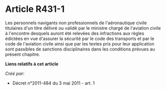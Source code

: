 # Article R431-1

Les personnels navigants non professionnels de l'aéronautique civile titulaires d'un titre délivré ou validé par le ministre
chargé de l'aviation civile à l'encontre desquels auront été relevées des infractions aux règles édictées en vue d'assurer la
sécurité par le code des transports et par le code de l'aviation civile ainsi que par les textes pris pour leur application
sont passibles de sanctions disciplinaires dans les conditions prévues au présent chapitre.

**Liens relatifs à cet article**

_Créé par_:

  - Décret n°2011-484 du 3 mai 2011 - art. 1
